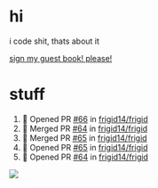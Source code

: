 # hi
i code shit, thats about it

[sign my guest book! please!](https://github.com/Just-a-Unity-Dev/Just-a-Unity-Dev/issues/new?&body=Sign%20my%20guest%20book%20by%20placing%20your%20name%20in%20the%20title,%20how%27d%20you%20get%20to%20this%20page%20and%20why?%20Don%27t%20forget%20you%20have%20an%20entire%20notebook%20in%20your%20hands!)


# stuff
<!--START_SECTION:activity-->
1. 💪 Opened PR [#66](https://github.com/frigid14/frigid/pull/66) in [frigid14/frigid](https://github.com/frigid14/frigid)
2. 🎉 Merged PR [#64](https://github.com/frigid14/frigid/pull/64) in [frigid14/frigid](https://github.com/frigid14/frigid)
3. 🎉 Merged PR [#65](https://github.com/frigid14/frigid/pull/65) in [frigid14/frigid](https://github.com/frigid14/frigid)
4. 💪 Opened PR [#65](https://github.com/frigid14/frigid/pull/65) in [frigid14/frigid](https://github.com/frigid14/frigid)
5. 💪 Opened PR [#64](https://github.com/frigid14/frigid/pull/64) in [frigid14/frigid](https://github.com/frigid14/frigid)
<!--END_SECTION:activity-->

![](https://github-profile-summary-cards.vercel.app/api/cards/profile-details?username=Just-a-Unity-Dev&theme=solarized_dark)
